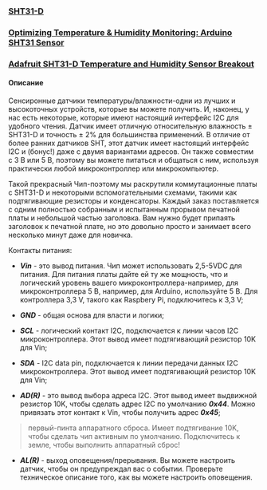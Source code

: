 ### [SHT31-D](https://learn.adafruit.com/adafruit-sht31-d-temperature-and-humidity-sensor-breakout/wiring-and-test)

### [Optimizing Temperature & Humidity Monitoring: Arduino SHT31 Sensor](https://arduinokitproject.com/sht31-temperature-humidity-sensor-arduino-tutorial/)

### [Adafruit SHT31-D Temperature and Humidity Sensor Breakout](https://github.com/adafruit/Adafruit_SHT31)

#### Описание

Сенсиронные датчики температуры/влажности-одни из лучших и высокоточных устройств, которые вы можете получить. И, наконец, у нас есть некоторые, которые имеют настоящий интерфейс I2C для удобного чтения. Датчик имеет отличную относительную влажность ± SHT31-D и точность ± 2% для большинства применений.
В отличие от более ранних датчиков SHT, этот датчик имеет настоящий интерфейс I2C и (бонус!) даже с двумя вариантами адресов. Он также совместим с 3 В или 5 В, поэтому вы можете питаться и общаться с ним, используя практически любой микроконтроллер или микрокомпьютер.

Такой прекрасный Чип-поэтому мы раскрутили коммутационные платы с SHT31-D и некоторыми вспомогательными схемами, такими как подтягивающие резисторы и конденсаторы. Каждый заказ поставляется с одним полностью собранным и испытанным прорывом печатной платы и небольшой частью заголовка. Вам нужно будет припаять заголовок к печатной плате, но это довольно просто и занимает всего несколько минут даже для новичка.

Контакты питания:

- ***Vin*** - это вывод питания. Чип может использовать 2,5-5VDC для питания. Для питания платы дайте ей ту же мощность, что и логический уровень вашего микроконтроллера-например, для микроконтроллера 5 В, например, для Arduino, используйте 5 В. Для контроллера 3,3 V, такого как Raspbery Pi, подключитесь к 3,3 V;

- ***GND*** - общая основа для власти и логики;

- ***SCL*** - логический контакт I2C,  подключается к линии часов I2C микроконтроллера. Этот вывод имеет подтягивающий резистор 10K для Vin;

- ***SDA*** - I2C data pin, подключается к линии передачи данных I2C микроконтроллера. Этот вывод имеет подтягивающий резистор 10K для Vin;

- ***AD(R)*** - это вывод выбора адреса I2C. Этот вывод имеет выдвижной резистор 10K, чтобы сделать адрес I2C по умолчанию ***0x44***. Можно привязать этот контакт к Vin, чтобы получить адрес ***0x45***;
 
> первый-пинта аппаратного сброса. Имеет подтягивание 10K, чтобы сделать чип активным по умолчанию. Подключитесь к земле, чтобы выполнить аппаратный сброс!

- ***AL(R)*** - выход оповещения/прерывания. Вы можете настроить датчик, чтобы он предупреждал вас о событии. Проверьте техническое описание того, как вы можете настроить оповещения.

